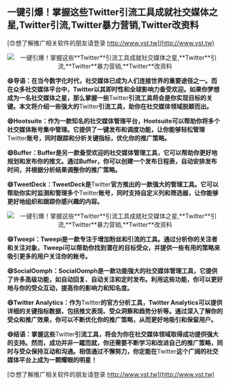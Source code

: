 ## **一键引爆！掌握这些**Twitter**引流工具成就社交媒体之星,**Twitter**引流,**Twitter**暴力营销,**Twitter**改资料**

[😍想了解推广相关软件的朋友请登录 http://www.vst.tw](http://www.vst.tw)

 <center><img src="https://vst.tw/MP4/tuiguang/png/1.png" alt="一键引爆！掌握这些**Twitter**引流工具成就社交媒体之星,**Twitter**引流,**Twitter**暴力营销,**Twitter**改资料"></center>

**😄导语：在当今数字化时代，社交媒体已成为人们连接世界的重要途径之一。而在众多社交媒体平台中，**Twitter**以其即时性和全球影响力备受欢迎。如果你梦想成为一名社交媒体之星，那么掌握一些**Twitter**引流工具将会是你实现目标的关键。本文将介绍一些强大的**Twitter**引流工具，助你在社交媒体领域脱颖而出。**

**😄Hootsuite：作为一款知名的社交媒体管理平台，Hootsuite可以帮助你将多个社交媒体账号集中管理。它提供了一键发布和调度功能，让你能够轻松管理**Twitter**账号，同时跟踪和分析关键指标，优化你的推广策略。**

**😄Buffer：Buffer是另一款备受欢迎的社交媒体管理工具，它可以帮助你更好地规划和发布你的推文。通过Buffer，你可以创建一个发布日程表，自动安排发布时间，并根据分析结果调整你的推广策略。**

**😄TweetDeck：TweetDeck是**Twitter**官方推出的一款强大的管理工具。它可以帮助你实时监测和管理多个**Twitter**账号，同时支持自定义列和筛选器，让你能够更好地组织和跟踪你感兴趣的内容。**

 <center><img src="https://vst.tw/MP4/tuiguang/png/7.png" alt="一键引爆！掌握这些**Twitter**引流工具成就社交媒体之星,**Twitter**引流,**Twitter**暴力营销,**Twitter**改资料"></center>

**😄Tweepi：Tweepi是一款专注于增加粉丝和引流的工具。通过分析你的关注者和关注对象，Tweepi可以帮助你找到潜在的目标受众，并提供一些有用的策略来吸引更多的用户关注你的账号。**

**😄SocialOomph：SocialOomph是一款功能强大的社交媒体管理工具，它提供了许多高级功能，如自动回复、自动关注和定时发布。利用这些功能，你可以更好地与你的受众互动，提高你的影响力和知名度。**

**😄**Twitter** Analytics：作为**Twitter**的官方分析工具，**Twitter** Analytics可以提供详细的关键指标数据，包括推文表现、受众洞察和趋势分析等。通过深入了解你的受众和推广效果，你可以不断优化你的推广策略，从而更好地吸引和保留用户。**

**😄结语：掌握这些**Twitter**引流工具，将会为你在社交媒体领域取得成功提供强大的支持。然而，成功并非一蹴而就，你还需要不断学习和改进自己的推广策略，同时与受众保持互动和沟通。相信通过不懈努力，你定能在**Twitter**这个广阔的社交媒体平台上成为一颗耀眼的明星！**

[😍想了解推广相关软件的朋友请登录 http://www.vst.tw](http://www.vst.tw)



